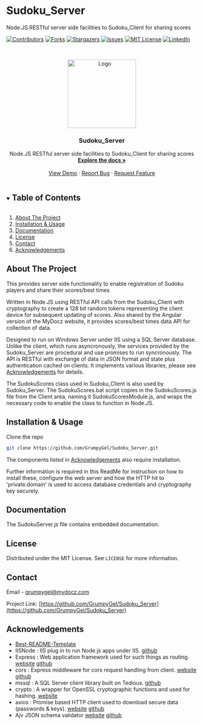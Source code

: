 # Sudoku_Server
Node.JS RESTful server side facilities to Sudoku_Client for sharing scores

[![Contributors][contributors-shield]][contributors-url]
[![Forks][forks-shield]][forks-url]
[![Stargazers][stars-shield]][stars-url]
[![Issues][issues-shield]][issues-url]
[![MIT License][license-shield]][license-url]
[![LinkedIn][linkedin-shield]][linkedin-url]



<!-- PROJECT LOGO -->
<br />
<p align="center">
  <a href="https://github.com/GrumpyGel/Sudoku_Server">
    <img src="SudokuScreen_2.png" alt="Logo" width="180">
  </a>

  <h3 align="center">Sudoku_Server</h3>

  <p align="center">
    Node.JS RESTful server side facilities to Sudoku_Client for sharing scores
    <br />
    <a href="https://github.com/GrumpyGel/Sudoku_Server"><strong>Explore the docs »</strong></a>
    <br />
    <br />
    <a href="http://www.mydocz.com/Sudoku/Sudoku.html">View Demo</a>
    ·
    <a href="https://github.com/GrumpyGel/Sudoku_Server/issues">Report Bug</a>
    ·
    <a href="https://github.com/GrumpyGel/Sudoku_Server/issues">Request Feature</a>
  </p>
</p>



<!-- TABLE OF CONTENTS -->
<details open="open">
  <summary><h2 style="display: inline-block">Table of Contents</h2></summary>
  <ol>
    <li><a href="#about-the-project">About The Project</a></li>
    <li><a href="#installation--usage">Installation &amp; Usage</a></li>
    <li><a href="#documentation">Documentation</a></li>
    <li><a href="#license">License</a></li>
    <li><a href="#contact">Contact</a></li>
    <li><a href="#acknowledgements">Acknowledgements</a></li>
  </ol>
</details>



<!-- ABOUT THE PROJECT -->
## About The Project

This provides server side functionality to enable registration of Sudoku players and share their scores/best times

Written in Node.JS using RESTful API calls from the Sudoku_Client with cryptography to create a 128 bit random tokens representing the client device for subsequent updating of scores.  Also shared by the Angular version of the MyDocz website, it provides scores/best times data API for collection of data.

Designed to run on Windows Server under IIS using a SQL Server database. Unlike the client, which runs asyncronously, the services provided by the Sudoku_Server are procedural and use promises to run syncronously. The API is RESTful with exchange of data in JSON format and state plus authentication cached on clients. It implements various libraries, please see <a href="#acknowledgements">Acknowledgements</a> for details.

The SudokuScores class used in Sudoku_Client is also used by Sudoku_Server.  The SudokuScores.bat script copies in the SudokuScores.js file from the Client area, naming it SudokuScoresModule.js, and wraps the necessary code to enable the class to function in Node.JS.

<!-- GETTING STARTED -->

## Installation & Usage

Clone the repo
   ```sh
   git clone https://github.com/GrumpyGel/Sudoku_Server.git
   ```

The components listed in <a href="#acknowledgements">Acknowledgements</a> also require installation.

Further information is required in this ReadMe for instruction on how to install these, configure the web server and how the HTTP hit to 'private.domain' is used to access database credentials and cryptography key securely.


<!-- DOCUMENTATION -->
## Documentation

The SudokuServer.js file contains embedded documentation.


<!-- LICENSE -->
## License

Distributed under the MIT License. See `LICENSE` for more information.



<!-- CONTACT -->
## Contact

Email - [grumpygel@mydocz.com](mailto:grumpygel@mydocz.com)

Project Link: [https://github.com/GrumpyGel/Sudoku_Server](https://github.com/GrumpyGel/Sudoku_Server)



<!-- ACKNOWLEDGEMENTS -->
## Acknowledgements

* [Best-README-Template](https://github.com/othneildrew/Best-README-Template)
* IISNode : IIS plug in to run Node.js apps under IIS.  [github](https://github.com/tjanczuk/iisnode)
* Express : Web application framework used for such things as routing.   [website](https://expressjs.com/) [github](https://github.com/expressjs/express)
* cors : Express middleware for cors request handling from client.  [website](https://expressjs.com/en/resources/middleware/cors.html) [github](https://github.com/expressjs/cors)
* mssql : A SQL Server client library built on Tedious.  [github](https://github.com/tediousjs/node-mssql)
* crypto : A wrapper for OpenSSL cryptographic functions and used for hashing.  [website](https://nodejs.org/en/knowledge/cryptography/how-to-use-crypto-module/)
* axios : Promise based HTTP client used to download secure data (passwords & keys).  [website](https://axios-http.com/) [github](https://github.com/axios/axios)
* Ajv JSON schema validator [website](https://ajv.js.org/) [github](https://github.com/ajv-validator/ajv)






<!-- MARKDOWN LINKS & IMAGES -->
<!-- https://www.markdownguide.org/basic-syntax/#reference-style-links -->
[contributors-shield]: https://img.shields.io/github/contributors/GrumpyGel/Sudoku_Server.svg?style=for-the-badge
[contributors-url]: https://github.com/GrumpyGel/Sudoku_Server/graphs/contributors
[forks-shield]: https://img.shields.io/github/forks/GrumpyGel/Sudoku_Server.svg?style=for-the-badge
[forks-url]: https://github.com/GrumpyGel/Sudoku_Server/network/members
[stars-shield]: https://img.shields.io/github/stars/GrumpyGel/Sudoku_Server.svg?style=for-the-badge
[stars-url]: https://github.com/GrumpyGel/Sudoku_Server/stargazers
[issues-shield]: https://img.shields.io/github/issues/GrumpyGel/Sudoku_Server.svg?style=for-the-badge
[issues-url]: https://github.com/GrumpyGel/Sudoku_Server/issues
[license-shield]: https://img.shields.io/github/license/GrumpyGel/Sudoku_Server.svg?style=for-the-badge
[license-url]: https://github.com/GrumpyGel/Sudoku_Server/blob/master/LICENSE.txt
[linkedin-shield]: https://img.shields.io/badge/-LinkedIn-black.svg?style=for-the-badge&logo=linkedin&colorB=555
[linkedin-url]: https://linkedin.com/in/gerald-moull-41b5265
